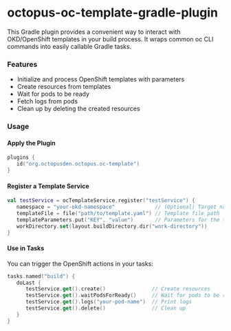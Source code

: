 # octopus-oc-template-gradle-plugin
This Gradle plugin provides a convenient way to interact with OKD/OpenShift templates in your build process. It wraps common oc CLI commands into easily callable Gradle tasks.

### Features
- Initialize and process OpenShift templates with parameters
- Create resources from templates
- Wait for pods to be ready
- Fetch logs from pods
- Clean up by deleting the created resources

### Usage
#### Apply the Plugin

```kotlin
plugins {
   id("org.octopusden.octopus.oc-template")
}
```
#### Register a Template Service
```kotlin
val testService = ocTemplateService.register("testService") { 
   namespace = "your-okd-namespace"             // (Optional) Target namespace; defaults to `OKD_NAMESPACE` env variable.
   templateFile = file("path/to/template.yaml") // Template file path
   templateParameters.put("KEY", "value")       // Parameters for the template
   workDirectory.set(layout.buildDirectory.dir("work-directory"))
}
```

#### Use in Tasks
You can trigger the OpenShift actions in your tasks:
```kotlin
tasks.named("build") {
   doLast {
      testService.get().create()               // Create resources
      testService.get().waitPodsForReady()     // Wait for pods to be ready
      testService.get().logs("your-pod-name")  // Print logs
      testService.get().delete()               // Clean up
   }
}
```